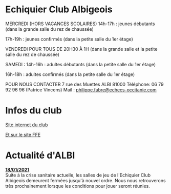 # Echiquier Club Albigeois

MERCREDI (HORS VACANCES SCOLAIRES)
14h-17h : jeunes débutants (dans la grande salle du rez de chaussée)

17h-19h : jeunes confirmés (dans la petite salle du 1er étage)

VENDREDI POUR TOUS DE 20H30 À 1H
(dans la grande salle et la petite salle du rez de chaussée)

SAMEDI :
14h-16h : adultes débutants (dans la petite salle du 1er étage)

16h-18h : adultes confirmés (dans la petite salle du 1er étage)

POUR NOUS CONTACTER
7 rue des Muettes ALBI 81000
Téléphone: 06 79 92 96 96 (Patrice Vincens)
Mail : philippe.fabre@echecs-occitanie.com

# Infos du club

<a href="http://albiechecs.fr/">Site internet du club</a>

<a href="http://www.echecs.asso.fr/FicheClub.aspx?Ref=1224">Et sur le site FFE</a>


# Actualité d'ALBI

<b><u>18/01/2021</b></u><br>
Suite à la crise sanitaire actuelle, les salles de jeu de l'Echiquier Club Albigeois demeurent fermées jusqu'à nouvel ordre.
Nous nous retrouverons très prochainement lorsque les conditions pour jouer seront réunies.
